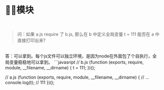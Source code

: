 模块
====
<br/>

>问：如果 a.js require 了 b.js, 那么在 b 中定义全局变量 t = 111 能否在 a 中直接打印出来?
<br/>
答：可以拿到。每个js文件可以独立环境，是因为node在外面包了个自执行，全局变量稳稳地可以拿到。
```javasript
// b.js
(function (exports, require, module, __filename, __dirname) {
  t = 111;
})();

// a.js
(function (exports, require, module, __filename, __dirname) {
  // ...
  console.log(t); // 111
})();
```
